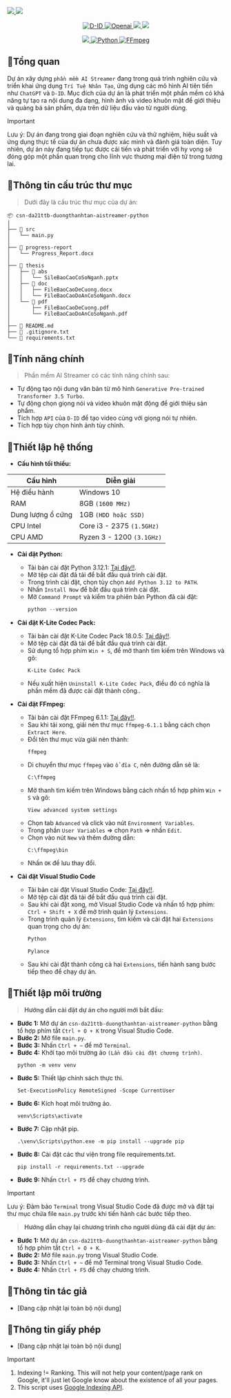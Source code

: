 <!-- Phần ảnh đầu trang -->
<a href="https://github.com/ThanhhTann/csn-da21ttb-duongthanhtan-aistreamer-python">
    <img src="https://i.ibb.co/S3tn7w4/Banner-AI-Streamer-1.gif">
</a>
<!-- Phần tiêu đề trang -->
<a href="https://github.com/ThanhhTann/csn-da21ttb-duongthanhtan-aistreamer-python">
    <img src="https://i.ibb.co/xSD8JqY/Banner-AI-Streamer-2.gif">
</a>
<!-- Phần cài đặt các tiện ích -->
<p align="center">
    <a href="https://docs.d-id.com/reference/get-started">
        <img src="https://img.shields.io/badge/D--DI-API-%235014FF" alt="D-ID">
    </a>
    <a href="https://platform.openai.com/overview">
        <img src="https://img.shields.io/badge/OpenAI-API-%235014FF" alt="Openai">
    </a>
    <a href="https://openai.com/policies/terms-of-use">
        <img src="https://img.shields.io/badge/License-OpenAI-%235014FF">
    </a>
    <a href="https://www.d-id.com/studio-end-user-license-agreement">
        <img src="https://img.shields.io/badge/License-D--ID-%235014FF">
    </a>
</p>
<!-- Phần điều khoản -->
<p align="center"> 
    <a href="https://files2.codecguide.com/K-Lite_Codec_Pack_1805_Full.exe">
        <img src="https://img.shields.io/badge/K--Lite-18.0.5-%235014FF">
    </a>
    <a href="https://www.python.org/ftp/python/3.12.1/python-3.12.1-amd64.exe">
        <img src="https://img.shields.io/badge/Python-3.12.1-%235014FF" alt="Python">
    </a>
    <a href="https://bom.so/2Thd6G">
        <img src="https://img.shields.io/badge/FFmpeg-6.1.1-%235014FF" alt="FFmpeg">
    </a>
</p>

## 🔮Tổng quan
Dự án xây dựng `phần mềm AI Streamer` đang trong quá trình nghiên cứu và triển khai ứng dụng `Trí Tuệ Nhân Tạo`, ứng dụng các mô hình AI tiên tiến như `ChatGPT` và `D-ID`. Mục đích của dự án là phát triển một phần mềm có khả năng tự tạo ra nội dung đa dạng, hình ảnh và video khuôn mặt để giới thiệu và quảng bá sản phẩm, dựa trên dữ liệu đầu vào từ người dùng.
> [!IMPORTANT] 
> Lưu ý: Dự án đang trong giai đoạn nghiên cứu và thử nghiệm, hiệu suất và ứng dụng thực tế của dự án chưa được xác minh và đánh giá toàn diện. Tuy nhiên, dự án này đang tiếp tục được cải tiến và phát triển với hy vọng sẽ đóng góp một phần quan trọng cho lĩnh vực thương mại điện tử trong tương lai.

## 🔮Thông tin cấu trúc thư mục
> Dưới đây là cấu trúc thư mục của dự án:
```plaintext
📦 csn-da21ttb-duongthanhtan-aistreamer-python
│
├── 📂 src
│   └── main.py
│
├── 📂 progress-report
│   └── Progress_Report.docx
│
├── 📂 thesis
│   ├── 📂 abs
│   │   └── SileBaoCaoCoSoNganh.pptx
│   ├── 📂 doc
│   │   ├── FileBaoCaoDeCuong.docx
│   │   └── FileBaoCaoDoAnCoSoNganh.docx
│   └── 📂 pdf
│       ├── FileBaoCaoDeCuong.pdf
│       └── FileBaoCaoDoAnCoSoNganh.pdf
│
├── 📄 README.md
├── 📄 .gitignore.txt
└── 📄 requirements.txt
```

## 🔮Tính năng chính
> Phần mềm AI Streamer có các tính năng chính sau:
- Tự động tạo nội dung văn bản từ mô hình `Generative Pre-trained Transformer 3.5 Turbo`.
- Tự động chọn giọng nói và video khuôn mặt động để giới thiệu sản phẩm.
- Tích hợp `API` của `D-ID` để tạo video cùng với giọng nói tự nhiên.
- Tích hợp tùy chọn hình ảnh tùy chỉnh.

## 🔮Thiết lập hệ thống
- **Cấu hình tối thiểu:**
<div align="center">

| Cấu hình           | Diễn giải                             |
| ------------------ | ------------------------------------- |
| Hệ điều hành       | Windows 10                            |
| RAM                | 8GB `(1600 MHz)`                      |
| Dung lượng ổ cứng  | 1GB `(HDD hoặc SSD)`                  |
| CPU Intel          | Core i3 - 2375 `(1.5GHz)`             |
| CPU AMD            | Ryzen 3 - 1200 `(3.1GHz)`             |

</div>

- **Cài đặt Python:**
   - Tải bản cài đặt Python 3.12.1: [Tại đây!!](https://www.python.org/ftp/python/3.12.1/python-3.12.1-amd64.exe).
   - Mở tệp cài đặt đã tải để bắt đầu quá trình cài đặt.
   - Trong trình cài đặt, chọn tùy chọn `Add Python 3.12 to PATH`.
   - Nhấn `Install Now` để bắt đầu quá trình cài đặt.
   - Mở `Command Prompt` và kiểm tra phiên bản Python đã cài đặt:
     ```Python
     python --version
     ```

- **Cài đặt K-Lite Codec Pack:**
   - Tải bản cài đặt K-Lite Codec Pack 18.0.5: [Tại đây!!](https://files2.codecguide.com/K-Lite_Codec_Pack_1805_Full.exe). 
   - Mở tệp cài đặt đã tải để bắt đầu quá trình cài đặt.
   - Sử dụng tổ hợp phím `Win + S`, để mở thanh tìm kiếm trên Windows và gõ:
     ```K-Lite
     K-Lite Codec Pack
     ```
   - Nếu xuất hiện `Uninstall K-Lite Codec Pack`, điều đó có nghĩa là phần mềm đã được cài đặt thành công..

- **Cài đặt FFmpeg:**
   - Tải bản cài đặt FFmpeg 6.1.1: [Tại đây!!](https://bom.so/2Thd6G). 
   - Sau khi tải xong, giải nén thư mục `ffmpeg-6.1.1` bằng cách chọn `Extract Here`.
   - Đổi tên thư mục vừa giải nén thành:
     ```FFmpeg
     ffmpeg
     ```  
   - Di chuyển thư mục `ffmpeg` vào `ổ đĩa C`, nên đường dẫn sẽ là:
     ```FFmpegg
     C:\ffmpeg
     ```  
   - Mở thanh tìm kiếm trên Windows bằng cách nhấn tổ hợp phím `Win + S` và gõ:
     ```FFmpeggg
     View advanced system settings
     ```   
   - Chọn tab `Advanced` và click vào nút `Environment Variables`.
   - Trong phần `User Variables` => chọn `Path` => nhấn `Edit`.
   - Chọn vào nút `New` và thêm đường dẫn:
     ```FFmpegggg
     C:\ffmpeg\bin
     ``` 
   - Nhấn `OK` để lưu thay đổi.

- **Cài đặt Visual Studio Code**
   - Tải bản cài đặt Visual Studio Code: [Tại đây!!](https://code.visualstudio.com/sha/download?build=stable&os=win32-x64-user). 
   - Mở tệp cài đặt đã tải để bắt đầu quá trình cài đặt.
   - Sau khi cài đặt xong, mở Visual Studio Code và nhấn tổ hợp phím: `Ctrl + Shift + X` để mở trình quản lý `Extensions`.
   - Trong trình quản lý `Extensions`, tìm kiếm và cài đặt hai `Extensions` quan trọng cho dự án:
     ```Python
     Python
     ```    
     ```Pylance
     Pylance
     ```
   - Sau khi cài đặt thành công cả hai `Extensions`, tiến hành sang bước tiếp theo để chạy dự án.

## 🔮Thiết lập môi trường
> **Hướng dẫn cài đặt dự án cho người mới bắt đầu:**
   - **Bước 1:** Mở dự án `csn-da21ttb-duongthanhtan-aistreamer-python` bằng tổ hợp phím tắt `Ctrl + O + K` trong Visual Studio Code.
   - **Bước 2:** Mở file `main.py`.
   - **Bước 3:** Nhấn `Ctrl + ~` để mở `Terminal`.  
   - **Bước 4:** Khởi tạo môi trường ảo `(Lần đầu cài đặt chương trình)`.
     ```venv
     python -m venv venv
     ```
   - **Bước 5:** Thiết lập chính sách thực thi.
     ```venv
     Set-ExecutionPolicy RemoteSigned -Scope CurrentUser
     ```
   - **Bước 6:** Kích hoạt môi trường ảo.
     ```Scripts
     venv\Scripts\activate
     ```
   - **Bước 7:** Cập nhật pip.
     ```pip
     .\venv\Scripts\python.exe -m pip install --upgrade pip
     ```
   - **Bước 8:** Cài đặt các thư viện trong file requirements.txt.
     ```pip
     pip install -r requirements.txt --upgrade
     ```
   - **Bước 9:** Nhấn `Ctrl + F5` để chạy chương trình.
> [!IMPORTANT] 
> Lưu ý: Đảm bảo `Terminal` trong Visual Studio Code đã được mở và đặt tại thư mục chứa file `main.py` trước khi tiến hành các bước tiếp theo.

> **Hướng dẫn chạy lại chương trình cho người dùng đã cài đặt dự án:**
   - **Bước 1:** Mở dự án `csn-da21ttb-duongthanhtan-aistreamer-python` bằng tổ hợp phím tắt `Ctrl + O + K`.   
   - **Bước 2:** Mở file `main.py` trong Visual Studio Code.
   - **Bước 3:** Nhấn `Ctrl + ~` để mở Terminal trong Visual Studio Code. 
   - **Bước 4:** Nhấn `Ctrl + F5` để chạy chương trình.   
  
## 🔮Thông tin tác giả
- [Đang cập nhật lại toàn bộ nội dung]
## 🔮Thông tin giấy phép
- [Đang cập nhật lại toàn bộ nội dung]

> [!IMPORTANT]  
> 1. Indexing != Ranking. This will not help your content/page rank on Google, it'll just let Google know about the existence of all your pages.
> 2. This script uses [Google Indexing API](https://developers.google.com/search/apis/indexing-api/v3/quickstart).

